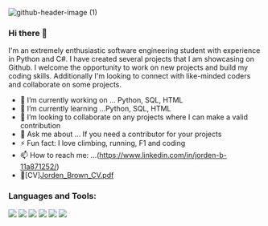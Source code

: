 ![github-header-image (1)](https://user-images.githubusercontent.com/123968755/216829698-0afc1557-93bf-4cb0-aaf5-bd536738595b.png)









### Hi there 👋


I'm an extremely enthusiastic software engineering student with experience in Python and C#. I have created several projects that I am showcasing on Github. I welcome the opportunity to work on new projects and build my coding skills.  Additionally I'm looking to connect with like-minded coders and collaborate on some projects.
 



- 🔭 I’m currently working on ... Python, SQL, HTML
- 🌱 I’m currently learning ...Python, SQL, HTML
- 👯 I’m looking to collaborate on any projects where I can make a valid contribution
- 💬 Ask me about ... If you need a contributor for your projects
- ⚡ Fun fact: I love climbing, running, F1 and coding
- 📫 How to reach me: ...(https://www.linkedin.com/in/jorden-b-11a871252/)
- 📝[CV][Jorden_Brown_CV.pdf](https://github.com/user-attachments/files/17597254/Jorden_Brown_CV.pdf)



### Languages and Tools:

<p>
<img src="https://img.icons8.com/color/35/000000/html-5--v1.png"/> 
<img src="https://img.icons8.com/color/35/000000/python.png">
<img src="https://img.icons8.com/fluency/35/000000/visual-studio-code-2019.png"/>
<img src="https://img.icons8.com/color/35/000000/git.png"/> 
<img src="https://img.icons8.com/color/35/000000/github.png"/> 
<img src="https://img.icons8.com/color/35/000000/sql.png"/> 
</p>



